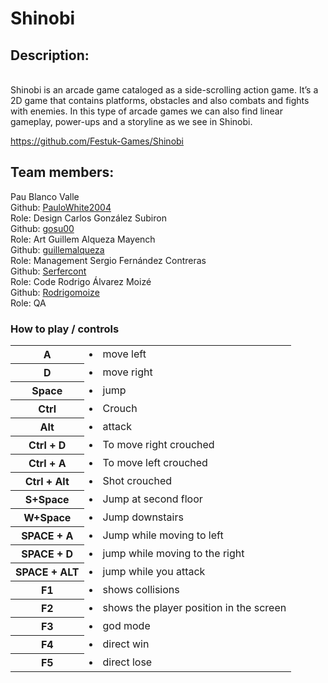 # Shinobi
<h2>Description:</h2> 

<br>Shinobi is an arcade game cataloged as a side-scrolling action game. It’s a 2D game that contains platforms, obstacles and also combats and fights with enemies. In this type of arcade games we can also find linear gameplay, power-ups and a storyline as we see in Shinobi.</br>

https://github.com/Festuk-Games/Shinobi

<h2>Team members:</h2>
<tr>
        <td>
            Pau Blanco Valle
            <br>Github: <a href="https://github.com/PauloWhite2004">PauloWhite2004</a>
            <br>Role: Design</div>
        </td>
        <td>
            Carlos González Subiron
            <br>Github: <a href="https://github.com/gosu00">gosu00</a>
            <br>Role: Art</div>
        </td>
        <td>
            Guillem Alqueza Mayench
            <br>Github: <a href="https://github.com/guillemalqueza">guillemalqueza</a>
            <br>Role: Management</div>
        </td>
        <td>
            Sergio Fernández Contreras
            <br>Github: <a href="https://github.com/Serfercont">Serfercont</a>
            <br>Role: Code</div>
        </td>
        <td>
            Rodrigo Álvarez Moizé
            <br>Github: <a href="https://github.com/Rodrigomoize">Rodrigomoize</a>
            <br>Role: QA</div>
        </td>
        
<h3>How to play / controls</h3>
<table>
    <tr>
        <th>A </th>
        <td>
            <li>move left</li>
        </td>
    </tr>
    <tr>
        <th>D</th>
        <td>
            <li> move right</li>
        </td>
    </tr>
    <tr>
        <th>Space</th>
        <td>
            <li>jump</li>
        </td>
    </tr>
    <tr>
        <th>Ctrl</th>
        <td>
            <li>Crouch</li>
        </td>
    </tr>
    <tr>
        <th>Alt</th>
        <td>
             <li> attack</li>
        </td>
    </tr>
    <tr>
        <th>Ctrl + D</th>
        <td>       
            <li>To move right crouched</li>
        </td>
    </tr>
    <tr>
        <th>Ctrl + A</th>
        <td>       
            <li>To move left crouched</li>
        </td>
    </tr>
    <tr>
        <th>Ctrl + Alt</th>
        <td>       
            <li>Shot crouched</li>
        </td>
    </tr>
    <tr>
        <th>S+Space</th>
        <td>       
            <li>Jump at second floor</li>
        </td>
    </tr>
    <tr>
        <th>W+Space</th>
        <td>       
            <li>Jump downstairs</li>
        </td>
    </tr>
    <tr>
        <th>SPACE + A </th>
        <td>       
            <li>Jump while moving to left</li>
        </td>
    </tr>
    <tr>
        <th>SPACE + D</th>
        <td>       
            <li>jump while moving to the right</li>
        </td>
    </tr>
    <tr>
        <th>SPACE + ALT</th>
        <td>       
            <li>jump while you attack</li>
        </td>
    </tr>
    <tr>
        <th>F1</th>
        <td>       
            <li>shows collisions</li>
        </td>
    </tr>
    <tr>
        <th>F2</th>
        <td>       
            <li>shows the player position in the screen</li>
        </td>
    </tr>
    <tr>
        <th>F3</th>
        <td>       
            <li>god mode</li>
        </td>
    </tr>
    <tr>
        <th>F4</th>
        <td>       
            <li>direct win</li>
        </td>
    </tr>
    <tr>
        <th>F5</th>
        <td>       
            <li>direct lose</li>
        </td>
    </tr>
</table>
